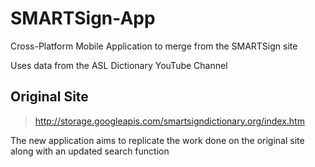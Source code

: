 # SMARTSign-App
Cross-Platform Mobile Application to merge from the SMARTSign site

Uses data from the ASL Dictionary YouTube Channel

## Original Site
> http://storage.googleapis.com/smartsigndictionary.org/index.htm

The new application aims to replicate the work done on the original site along with an updated search function 
